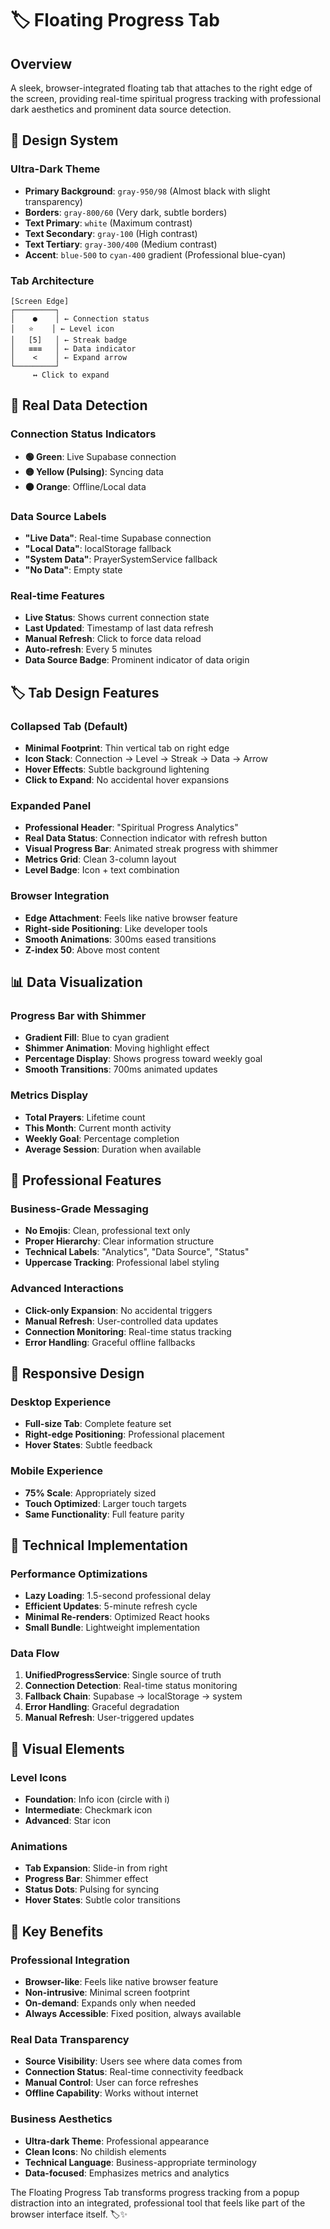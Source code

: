 # 🏷️ Floating Progress Tab

## Overview
A sleek, browser-integrated floating tab that attaches to the right edge of the screen, providing real-time spiritual progress tracking with professional dark aesthetics and prominent data source detection.

## 🎨 Design System

### **Ultra-Dark Theme**
- **Primary Background**: `gray-950/98` (Almost black with slight transparency)
- **Borders**: `gray-800/60` (Very dark, subtle borders)
- **Text Primary**: `white` (Maximum contrast)
- **Text Secondary**: `gray-100` (High contrast)
- **Text Tertiary**: `gray-300/400` (Medium contrast)
- **Accent**: `blue-500` to `cyan-400` gradient (Professional blue-cyan)

### **Tab Architecture**
```
[Screen Edge]
┌─────────┐
│    ●    │ ← Connection status
│   ⭐    │ ← Level icon
│   [5]   │ ← Streak badge  
│   ≡≡≡   │ ← Data indicator
│    <    │ ← Expand arrow
└─────────┘
     ↔️ Click to expand
```

## 🔗 Real Data Detection

### **Connection Status Indicators**
- **🟢 Green**: Live Supabase connection
- **🟡 Yellow (Pulsing)**: Syncing data
- **🟠 Orange**: Offline/Local data

### **Data Source Labels**
- **"Live Data"**: Real-time Supabase connection
- **"Local Data"**: localStorage fallback
- **"System Data"**: PrayerSystemService fallback
- **"No Data"**: Empty state

### **Real-time Features**
- **Live Status**: Shows current connection state
- **Last Updated**: Timestamp of last data refresh
- **Manual Refresh**: Click to force data reload
- **Auto-refresh**: Every 5 minutes
- **Data Source Badge**: Prominent indicator of data origin

## 🏷️ Tab Design Features

### **Collapsed Tab (Default)**
- **Minimal Footprint**: Thin vertical tab on right edge
- **Icon Stack**: Connection → Level → Streak → Data → Arrow
- **Hover Effects**: Subtle background lightening
- **Click to Expand**: No accidental hover expansions

### **Expanded Panel**
- **Professional Header**: "Spiritual Progress Analytics"
- **Real Data Status**: Connection indicator with refresh button
- **Visual Progress Bar**: Animated streak progress with shimmer
- **Metrics Grid**: Clean 3-column layout
- **Level Badge**: Icon + text combination

### **Browser Integration**
- **Edge Attachment**: Feels like native browser feature
- **Right-side Positioning**: Like developer tools
- **Smooth Animations**: 300ms eased transitions
- **Z-index 50**: Above most content

## 📊 Data Visualization

### **Progress Bar with Shimmer**
- **Gradient Fill**: Blue to cyan gradient
- **Shimmer Animation**: Moving highlight effect
- **Percentage Display**: Shows progress toward weekly goal
- **Smooth Transitions**: 700ms animated updates

### **Metrics Display**
- **Total Prayers**: Lifetime count
- **This Month**: Current month activity
- **Weekly Goal**: Percentage completion
- **Average Session**: Duration when available

## 🎯 Professional Features

### **Business-Grade Messaging**
- **No Emojis**: Clean, professional text only
- **Proper Hierarchy**: Clear information structure
- **Technical Labels**: "Analytics", "Data Source", "Status"
- **Uppercase Tracking**: Professional label styling

### **Advanced Interactions**
- **Click-only Expansion**: No accidental triggers
- **Manual Refresh**: User-controlled data updates
- **Connection Monitoring**: Real-time status tracking
- **Error Handling**: Graceful offline fallbacks

## 📱 Responsive Design

### **Desktop Experience**
- **Full-size Tab**: Complete feature set
- **Right-edge Positioning**: Professional placement
- **Hover States**: Subtle feedback

### **Mobile Experience**
- **75% Scale**: Appropriately sized
- **Touch Optimized**: Larger touch targets
- **Same Functionality**: Full feature parity

## 🔧 Technical Implementation

### **Performance Optimizations**
- **Lazy Loading**: 1.5-second professional delay
- **Efficient Updates**: 5-minute refresh cycle
- **Minimal Re-renders**: Optimized React hooks
- **Small Bundle**: Lightweight implementation

### **Data Flow**
1. **UnifiedProgressService**: Single source of truth
2. **Connection Detection**: Real-time status monitoring
3. **Fallback Chain**: Supabase → localStorage → system
4. **Error Handling**: Graceful degradation
5. **Manual Refresh**: User-triggered updates

## 🎨 Visual Elements

### **Level Icons**
- **Foundation**: Info icon (circle with i)
- **Intermediate**: Checkmark icon
- **Advanced**: Star icon

### **Animations**
- **Tab Expansion**: Slide-in from right
- **Progress Bar**: Shimmer effect
- **Status Dots**: Pulsing for syncing
- **Hover States**: Subtle color transitions

## 🚀 Key Benefits

### **Professional Integration**
- **Browser-like**: Feels like native browser feature
- **Non-intrusive**: Minimal screen footprint
- **On-demand**: Expands only when needed
- **Always Accessible**: Fixed position, always available

### **Real Data Transparency**
- **Source Visibility**: Users see where data comes from
- **Connection Status**: Real-time connectivity feedback
- **Manual Control**: User can force refreshes
- **Offline Capability**: Works without internet

### **Business Aesthetics**
- **Ultra-dark Theme**: Professional appearance
- **Clean Icons**: No childish elements
- **Technical Language**: Business-appropriate terminology
- **Data-focused**: Emphasizes metrics and analytics

The Floating Progress Tab transforms progress tracking from a popup distraction into an integrated, professional tool that feels like part of the browser interface itself. 🏷️✨





















